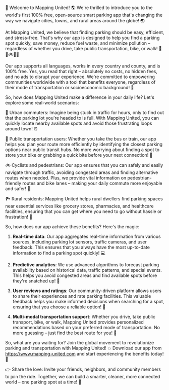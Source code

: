 🎉 Welcome to Mapping United! 🌎 We're thrilled to introduce you to the world's first 100% free, open-source smart parking app that's changing the way we navigate cities, towns, and rural areas around the globe! 🌏

At Mapping United, we believe that finding parking should be easy, efficient, and stress-free. That's why our app is designed to help you find a parking spot quickly, save money, reduce fuel waste, and minimize pollution – regardless of whether you drive, take public transportation, bike, or walk! 🚗🚌🚲🏃‍♀️

Our app supports all languages, works in every country and county, and is 100% free. Yes, you read that right – absolutely no costs, no hidden fees, and no ads to disrupt your experience. We're committed to empowering communities worldwide with a tool that benefits everyone, regardless of their mode of transportation or socioeconomic background! 🌟

So, how does Mapping United make a difference in your daily life? Let's explore some real-world scenarios:

🚗 Urban commuters: Imagine being stuck in traffic for hours, only to find out that the parking lot you're headed to is full. With Mapping United, you can quickly locate nearby available spots and avoid those frustrating loops around town! ⏰

🚌 Public transportation users: Whether you take the bus or train, our app helps you plan your route more efficiently by identifying the closest parking options near public transit hubs. No more worrying about finding a spot to store your bike or grabbing a quick bite before your next connection! 🚂

🚲 Cyclists and pedestrians: Our app ensures that you can safely and easily navigate through traffic, avoiding congested areas and finding alternative routes when needed. Plus, we provide vital information on pedestrian-friendly routes and bike lanes – making your daily commute more enjoyable and safer! 🌃

🏞️ Rural residents: Mapping United helps rural dwellers find parking spaces near essential services like grocery stores, pharmacies, and healthcare facilities, ensuring that you can get where you need to go without hassle or frustration! 🏥

So, how does our app achieve these benefits? Here's the magic:

1. **Real-time data**: Our app aggregates real-time information from various sources, including parking lot sensors, traffic cameras, and user feedback. This ensures that you always have the most up-to-date information to find a parking spot quickly! 💻

2. **Predictive analytics**: We use advanced algorithms to forecast parking availability based on historical data, traffic patterns, and special events. This helps you avoid congested areas and find available spots before they're snatched up! 🔮

3. **User reviews and ratings**: Our community-driven platform allows users to share their experiences and rate parking facilities. This valuable feedback helps you make informed decisions when searching for a spot, ensuring that you choose a reliable option! 💬

4. **Multi-modal transportation support**: Whether you drive, take public transport, bike, or walk, Mapping United provides personalized recommendations based on your preferred mode of transportation. No more guessing – just find the best route for you! 🚂

So, what are you waiting for? Join the global movement to revolutionize parking and transportation with Mapping United! 💥 Download our app from https://www.mapping-united.com and start experiencing the benefits today! 📲

👉 Share the love: Invite your friends, neighbors, and community members to join the ride. Together, we can build a smarter, cleaner, more connected world – one parking spot at a time! 💖